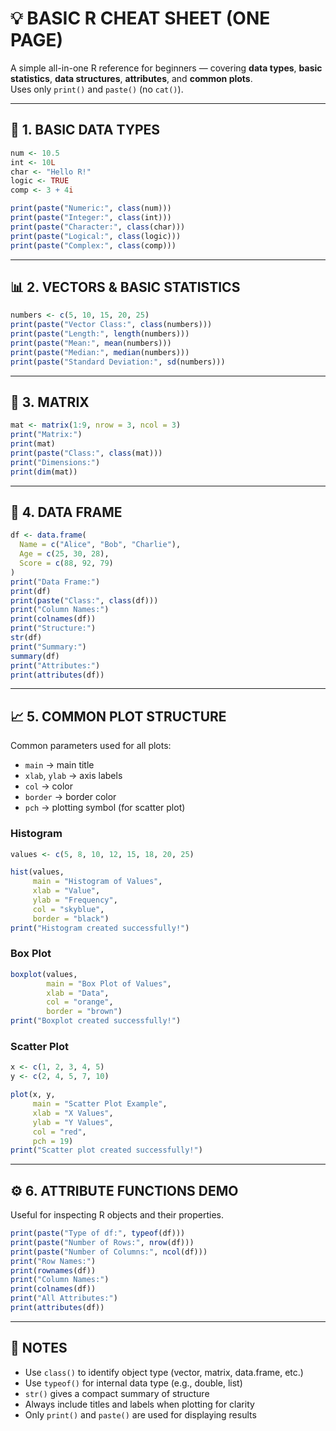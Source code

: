 # 💡 BASIC R CHEAT SHEET (ONE PAGE)

A simple all-in-one R reference for beginners — covering **data types**, **basic statistics**, **data structures**, **attributes**, and **common plots**.  
Uses only `print()` and `paste()` (no `cat()`).

---

## 🧩 1. BASIC DATA TYPES

```r
num <- 10.5
int <- 10L
char <- "Hello R!"
logic <- TRUE
comp <- 3 + 4i

print(paste("Numeric:", class(num)))
print(paste("Integer:", class(int)))
print(paste("Character:", class(char)))
print(paste("Logical:", class(logic)))
print(paste("Complex:", class(comp)))
````

---

## 📊 2. VECTORS & BASIC STATISTICS

```r
numbers <- c(5, 10, 15, 20, 25)
print(paste("Vector Class:", class(numbers)))
print(paste("Length:", length(numbers)))
print(paste("Mean:", mean(numbers)))
print(paste("Median:", median(numbers)))
print(paste("Standard Deviation:", sd(numbers)))
```

---

## 🧮 3. MATRIX

```r
mat <- matrix(1:9, nrow = 3, ncol = 3)
print("Matrix:")
print(mat)
print(paste("Class:", class(mat)))
print("Dimensions:")
print(dim(mat))
```

---

## 🧾 4. DATA FRAME

```r
df <- data.frame(
  Name = c("Alice", "Bob", "Charlie"),
  Age = c(25, 30, 28),
  Score = c(88, 92, 79)
)
print("Data Frame:")
print(df)
print(paste("Class:", class(df)))
print("Column Names:")
print(colnames(df))
print("Structure:")
str(df)
print("Summary:")
summary(df)
print("Attributes:")
print(attributes(df))
```

---

## 📈 5. COMMON PLOT STRUCTURE

Common parameters used for all plots:

* `main` → main title
* `xlab`, `ylab` → axis labels
* `col` → color
* `border` → border color
* `pch` → plotting symbol (for scatter plot)

### Histogram

```r
values <- c(5, 8, 10, 12, 15, 18, 20, 25)

hist(values,
     main = "Histogram of Values",
     xlab = "Value",
     ylab = "Frequency",
     col = "skyblue",
     border = "black")
print("Histogram created successfully!")
```

### Box Plot

```r
boxplot(values,
        main = "Box Plot of Values",
        xlab = "Data",
        col = "orange",
        border = "brown")
print("Boxplot created successfully!")
```

### Scatter Plot

```r
x <- c(1, 2, 3, 4, 5)
y <- c(2, 4, 5, 7, 10)

plot(x, y,
     main = "Scatter Plot Example",
     xlab = "X Values",
     ylab = "Y Values",
     col = "red",
     pch = 19)
print("Scatter plot created successfully!")
```

---

## ⚙️ 6. ATTRIBUTE FUNCTIONS DEMO

Useful for inspecting R objects and their properties.

```r
print(paste("Type of df:", typeof(df)))
print(paste("Number of Rows:", nrow(df)))
print(paste("Number of Columns:", ncol(df)))
print("Row Names:")
print(rownames(df))
print("Column Names:")
print(colnames(df))
print("All Attributes:")
print(attributes(df))
```

---

## 🧠 NOTES

* Use `class()` to identify object type (vector, matrix, data.frame, etc.)
* Use `typeof()` for internal data type (e.g., double, list)
* `str()` gives a compact summary of structure
* Always include titles and labels when plotting for clarity
* Only `print()` and `paste()` are used for displaying results
